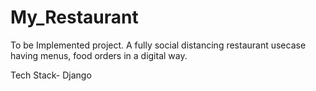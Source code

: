 # My_Restaurant

To be Implemented project. 
A fully social distancing restaurant usecase having menus, food orders in a digital way.

Tech Stack- Django

